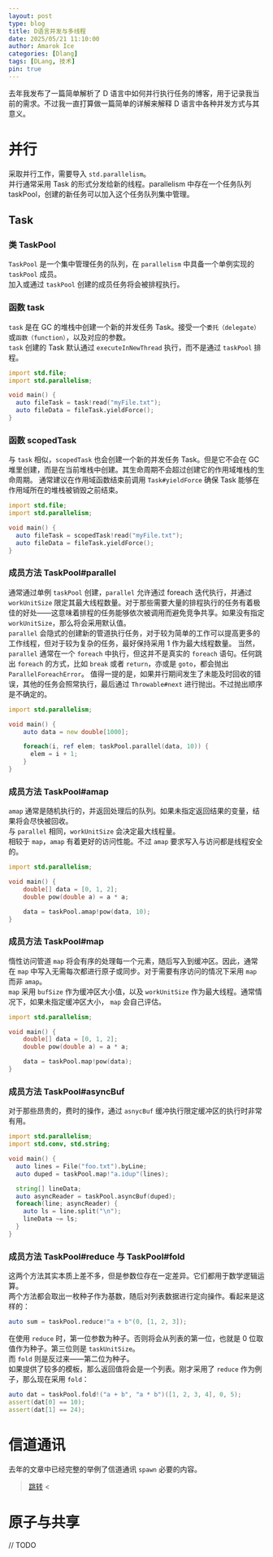 ```yaml
---
layout: post
type: blog
title: D语言并发与多线程
date: 2025/05/21 11:10:00
author: Amarok Ice
categories: [Dlang]
tags: [DLang, 技术]
pin: true
---
```


去年我发布了一篇简单解析了 D 语言中如何并行执行任务的博客，用于记录我当前的需求。不过我一直打算做一篇简单的详解来解释 D 语言中各种并发方式与其意义。  

# 并行

采取并行工作，需要导入 `std.parallelism`。  
并行通常采用 Task 的形式分发给新的线程。parallelism 中存在一个任务队列 taskPool，创建的新任务可以加入这个任务队列集中管理。

## Task

### 类 TaskPool

`TaskPool` 是一个集中管理任务的队列，在 `parallelism` 中具备一个单例实现的 `taskPool` 成员。  
加入或通过 `taskPool` 创建的成员任务将会被排程执行。

### 函数 task

`task` 是在 GC 的堆栈中创建一个新的并发任务 Task。接受一个`委托（delegate）`或`函数（function）`，以及对应的参数。  
`task` 创建的 Task 默认通过 `executeInNewThread` 执行，而不是通过 `taskPool` 排程。

```d
import std.file;
import std.parallelism;

void main() {
  auto fileTask = task!read("myFile.txt");
  auto fileData = fileTask.yieldForce();
}
```

### 函数 scopedTask

与 `task` 相似，`scopedTask` 也会创建一个新的并发任务 Task。但是它不会在 GC 堆里创建，而是在当前堆栈中创建。其生命周期不会超过创建它的作用域堆栈的生命周期。
通常建议在作用域函数结束前调用 `Task#yieldForce` 确保 Task 能够在作用域所在的堆栈被销毁之前结束。

```d
import std.file;
import std.parallelism;

void main() {
  auto fileTask = scopedTask!read("myFile.txt");
  auto fileData = fileTask.yieldForce();
}
```

### 成员方法 TaskPool#parallel

通常通过单例 `taskPool` 创建，`parallel` 允许通过 foreach 迭代执行，并通过 `workUnitSize` 限定其最大线程数量。对于那些需要大量的排程执行的任务有着极佳的好处——这意味着排程的任务能够依次被调用而避免竞争共享。如果没有指定 `workUnitSize`，那么将会采用默认值。  
`parallel` 会隐式的创建新的管道执行任务，对于较为简单的工作可以提高更多的工作线程，但对于较为复杂的任务，最好保持采用 1 作为最大线程数量。
当然，`parallel` 通常在一个 `foreach` 中执行，但这并不是真实的 `foreach` 语句。任何跳出 `foreach` 的方式，比如 `break` 或者 `return`，亦或是 `goto`，都会抛出 `ParallelForeachError`。
值得一提的是，如果并行期间发生了未能及时回收的错误，其他的任务会照常执行，最后通过 `Throwable#next` 进行抛出。不过抛出顺序是不确定的。

```d
import std.parallelism;

void main() {
    auto data = new double[1000];

    foreach(i, ref elem; taskPool.parallel(data, 10)) {
      elem = i + 1;
    }
}
```

### 成员方法 TaskPool#amap

`amap` 通常是随机执行的，并返回处理后的队列。如果未指定返回结果的变量，结果将会尽快被回收。  
与 `parallel` 相同，`workUnitSize` 会决定最大线程量。  
相较于 `map`，`amap` 有着更好的访问性能。不过 `amap` 要求写入与访问都是线程安全的。

```d
import std.parallelism;

void main() {
    double[] data = [0, 1, 2];
    double pow(double a) = a * a;

    data = taskPool.amap!pow(data, 10);
}
```

### 成员方法 TaskPool#map

惰性访问管道 `map` 将会有序的处理每一个元素，随后写入到缓冲区。因此，通常在 `map` 中写入无需每次都进行原子或同步。对于需要有序访问的情况下采用 `map` 而非 `amap`。  
`map` 采用 `bufSize` 作为缓冲区大小值，以及 `workUnitSize` 作为最大线程。通常情况下，如果未指定缓冲区大小， `map` 会自己评估。

```d
import std.parallelism;

void main() {
    double[] data = [0, 1, 2];
    double pow(double a) = a * a;

    data = taskPool.map!pow(data);
}
```

### 成员方法 TaskPool#asyncBuf

对于那些昂贵的，费时的操作，通过 `asnycBuf` 缓冲执行限定缓冲区的执行时非常有用。

```d
import std.parallelism;
import std.conv, std.string;

void main() {
  auto lines = File("foo.txt").byLine;
  auto duped = taskPool.map!"a.idup"(lines);

  string[] lineData;
  auto asyncReader = taskPool.asyncBuf(duped);
  foreach(line; asyncReader) {
    auto ls = line.split("\n");
    lineData ~= ls;
  }
}
```

### 成员方法 TaskPool#reduce 与 TaskPool#fold

这两个方法其实本质上差不多，但是参数位存在一定差异。它们都用于数学逻辑运算。  
两个方法都会取出一枚种子作为基数，随后对列表数据进行定向操作。看起来是这样的：

```d
auto sum = taskPool.reduce!"a + b"(0, [1, 2, 3]);
```

在使用 `reduce` 时，第一位参数为种子。否则将会从列表的第一位，也就是 0 位取值作为种子。第三位则是 `taskUnitSize`。  
而 `fold` 则是反过来——第二位为种子。  
如果提供了较多的模板，那么返回值将会是一个列表。刚才采用了 `reduce` 作为例子，那么现在采用 `fold`：

```d
auto dat = taskPool.fold!("a + b", "a * b")([1, 2, 3, 4], 0, 5);
assert(dat[0] == 10);
assert(dat[1] == 24);
```

# 信道通讯

去年的文章中已经完整的举例了信道通讯 `spawn` 必要的内容。  
> [跳转](https://wolf.snowlyicewolf.club/%E5%92%A9%E7%8B%BC%E5%8D%9A%E5%AE%A2/%E6%8A%98%E8%85%BE/2024/11/04/Dlang%E5%A4%9A%E7%BA%BF%E7%A8%8B%E4%B9%8Bspawn.html) <

# 原子与共享

// TODO
